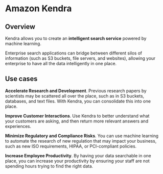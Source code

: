 # Amazon Kendra

## Overview

Kendra allows you to create an **intelligent search service** powered by machine learning.

Enterprise search applications can bridge between different silos of information (such as S3 buckets, file servers, and websites), allowing your enterprise to have all the data intelligently in one place.


## Use cases

**Accelerate Research and Development**. Previous research papers by scientists may be scattered all over the place, such as in S3 buckets, databases, and text files. With Kendra, you can consolidate this into one place.

**Improve Customer Interactions**. Use Kendra to better understand what your customers are asking, and then return more relevant answers and experiences.

**Minimize Regulatory and Compliance Risks**. You can use machine learning to automate the research of new regulation that may impact your business, such as new ISO requirements, HIPAA, or
PCI-compliant policies.

**Increase Employee Productivity**. By having your data searchable in one place, you can increase your productivity by ensuring your staff are not spending hours trying to find the right data.